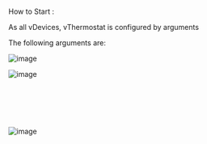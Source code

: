 
<br>
<br>
<br>
<br>
How to Start :

As all vDevices, vThermostat is configured by arguments

The following arguments are:

![image](https://github.com/gmvrachatis/vDevices/assets/66122405/b0d558fe-1e18-42a5-b403-9953889c198a)





![image](https://github.com/gmvrachatis/vDevices/assets/66122405/41e569d2-1730-4715-a5df-be6b5e149be1)

<br>
<br>
<br>
<br>

![image](https://github.com/gmvrachatis/vDevices/assets/66122405/ea58ccb9-0c6e-42fc-accd-c90fdfb36972)
